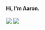 
#### Hi, I'm Aaron.

 ![](https://github-readme-stats.vercel.app/api?username=Aaronlamz&count_private=true&show_icons=true&icon_color=0366d6&text_color=24292e&bg_color=ffffff&hide_title=true&card_width=300px)
 ![](https://github-readme-stats.vercel.app/api/top-langs/?username=Aaronlamz&layout=compact)
